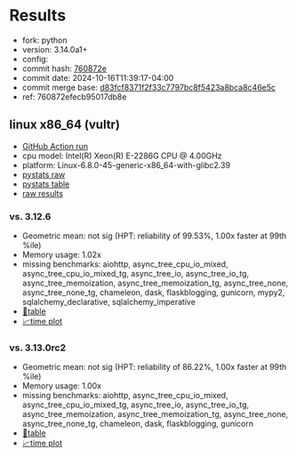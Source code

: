 # Results

- fork: python
- version: 3.14.0a1+
- config: 
- commit hash: [760872e](https://github.com/python/cpython/commit/760872e)
- commit date: 2024-10-16T11:39:17-04:00
- commit merge base: [d83fcf8371f2f33c7797bc8f5423a8bca8c46e5c](https://github.com/python/cpython/commit/d83fcf8371f2f33c7797bc8f5423a8bca8c46e5c)
- ref: 760872efecb95017db8e

## linux x86_64 (vultr)

- [GitHub Action run](https://github.com/facebookexperimental/free-threading-benchmarking/actions/runs/11372918029)
- cpu model: Intel(R) Xeon(R) E-2286G CPU @ 4.00GHz
- platform: Linux-6.8.0-45-generic-x86_64-with-glibc2.39
- [pystats raw](bm-20241016-vultr-x86_64-python-760872efecb95017db8e-3.14.0a1%2B-760872e-pystats.json)
- [pystats table](bm-20241016-vultr-x86_64-python-760872efecb95017db8e-3.14.0a1%2B-760872e-pystats.md)
- [raw results](bm-20241016-vultr-x86_64-python-760872efecb95017db8e-3.14.0a1%2B-760872e.json)

### vs. 3.12.6

- Geometric mean: not sig (HPT: reliability of 99.53%, 1.00x faster at 99th %ile)
- Memory usage: 1.02x
- missing benchmarks: aiohttp, async_tree_cpu_io_mixed, async_tree_cpu_io_mixed_tg, async_tree_io, async_tree_io_tg, async_tree_memoization, async_tree_memoization_tg, async_tree_none, async_tree_none_tg, chameleon, dask, flaskblogging, gunicorn, mypy2, sqlalchemy_declarative, sqlalchemy_imperative
- [📄table](bm-20241016-vultr-x86_64-python-760872efecb95017db8e-3.14.0a1%2B-760872e-vs-3.12.6.md)
- [📈time plot](bm-20241016-vultr-x86_64-python-760872efecb95017db8e-3.14.0a1%2B-760872e-vs-3.12.6.svg)

### vs. 3.13.0rc2

- Geometric mean: not sig (HPT: reliability of 86.22%, 1.00x faster at 99th %ile)
- Memory usage: 1.00x
- missing benchmarks: aiohttp, async_tree_cpu_io_mixed, async_tree_cpu_io_mixed_tg, async_tree_io, async_tree_io_tg, async_tree_memoization, async_tree_memoization_tg, async_tree_none, async_tree_none_tg, chameleon, dask, flaskblogging, gunicorn
- [📄table](bm-20241016-vultr-x86_64-python-760872efecb95017db8e-3.14.0a1%2B-760872e-vs-3.13.0rc2.md)
- [📈time plot](bm-20241016-vultr-x86_64-python-760872efecb95017db8e-3.14.0a1%2B-760872e-vs-3.13.0rc2.svg)

